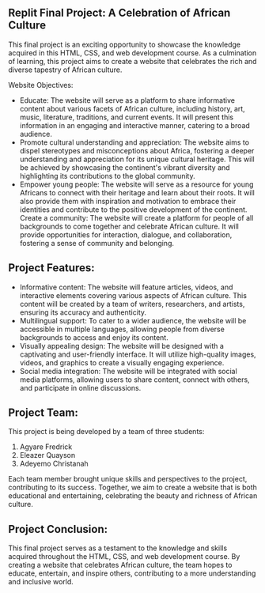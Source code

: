 
<h2>Replit Final Project: A Celebration of African Culture</h2>


This final project is an exciting opportunity to showcase the knowledge acquired in this HTML, CSS, and web development course. As a culmination of learning, this project aims to create a website that celebrates the rich and diverse tapestry of African culture.

Website Objectives:

<ul>
<li>Educate: The website will serve as a platform to share informative content about various facets of African culture, including history, art, music, literature, traditions, and current events. It will present this information in an engaging and interactive manner, catering to a broad audience.</li>
<li>Promote cultural understanding and appreciation: The website aims to dispel stereotypes and misconceptions about Africa, fostering a deeper understanding and appreciation for its unique cultural heritage. This will be achieved by showcasing the continent's vibrant diversity and highlighting its contributions to the global community.</li>
<li>Empower young people: The website will serve as a resource for young Africans to connect with their heritage and learn about their roots. It will also provide them with inspiration and motivation to embrace their identities and contribute to the positive development of the continent.
Create a community: The website will create a platform for people of all backgrounds to come together and celebrate African culture. It will provide opportunities for interaction, dialogue, and collaboration, fostering a sense of community and belonging.</li>
</ul>
  
<h2>Project Features:</h2>

<ul>
<li>Informative content: The website will feature articles, videos, and interactive elements covering various aspects of African culture. This content will be created by a team of writers, researchers, and artists, ensuring its accuracy and authenticity.</li>

<li>Multilingual support: To cater to a wider audience, the website will be accessible in multiple languages, allowing people from diverse backgrounds to access and enjoy its content.</li>

<li>Visually appealing design: The website will be designed with a captivating and user-friendly interface. It will utilize high-quality images, videos, and graphics to create a visually engaging experience.</li>

<li>Social media integration: The website will be integrated with social media platforms, allowing users to share content, connect with others, and participate in online discussions.</li>
</ul>


<h2>Project Team:</h2>

This project is being developed by a team of three students:

<ol>
<li>Agyare Fredrick</li>
<li>Eleazer Quayson</li>
<li>Adeyemo Christanah</li>
</ol>

Each team member brought unique skills and perspectives to the project, contributing to its success. Together, we aim to create a website that is both educational and entertaining, celebrating the beauty and richness of African culture.

<h2>Project Conclusion:</h2>

This final project serves as a testament to the knowledge and skills acquired throughout the HTML, CSS, and web development course. By creating a website that celebrates African culture, the team hopes to educate, entertain, and inspire others, contributing to a more understanding and inclusive world.